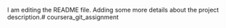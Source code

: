 I am editing the README file. Adding some more details about the project description.# coursera_git_assignment
